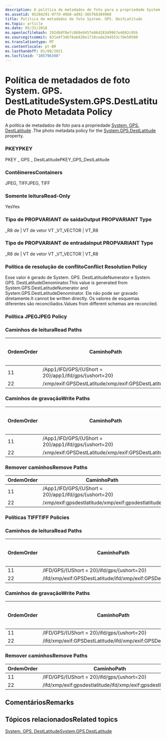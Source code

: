 ```yaml
---
description: A política de metadados de foto para a propriedade System. GPS. DestLatitude.
ms.assetid: 05284291-977d-49b8-ad92-365f68384960
title: Política de metadados de foto System. GPS. DestLatitude
ms.topic: article
ms.date: 05/31/2018
ms.openlocfilehash: 192db0f8efc868e9457e86d283d9967e4692c95b
ms.sourcegitcommit: 831e8f3db78ab820e1710cede244553c70e50500
ms.translationtype: MT
ms.contentlocale: pt-BR
ms.lasthandoff: 01/08/2021
ms.locfileid: "105796398"
---
```

# <a name="systemgpsdestlatitude-photo-metadata-policy"></a><span data-ttu-id="d88f6-103">Política de metadados de foto System. GPS. DestLatitude</span><span class="sxs-lookup"><span data-stu-id="d88f6-103">System.GPS.DestLatitude Photo Metadata Policy</span></span>

<span data-ttu-id="d88f6-104">A política de metadados de foto para a propriedade [System. GPS. DestLatitude](../properties/props-system-gps-destlatitude.md) .</span><span class="sxs-lookup"><span data-stu-id="d88f6-104">The photo metadata policy for the [System.GPS.DestLatitude](../properties/props-system-gps-destlatitude.md) property.</span></span>

### <a name="pkey"></a><span data-ttu-id="d88f6-105">PKEY</span><span class="sxs-lookup"><span data-stu-id="d88f6-105">PKEY</span></span>

<span data-ttu-id="d88f6-106">PKEY \_ GPS \_ DestLatitude</span><span class="sxs-lookup"><span data-stu-id="d88f6-106">PKEY\_GPS\_DestLatitude</span></span>

### <a name="containers"></a><span data-ttu-id="d88f6-107">Contêineres</span><span class="sxs-lookup"><span data-stu-id="d88f6-107">Containers</span></span>

<span data-ttu-id="d88f6-108">JPEG, TIFF</span><span class="sxs-lookup"><span data-stu-id="d88f6-108">JPEG, TIFF</span></span>

### <a name="read-only"></a><span data-ttu-id="d88f6-109">Somente leitura</span><span class="sxs-lookup"><span data-stu-id="d88f6-109">Read-Only</span></span>

<span data-ttu-id="d88f6-110">Yes</span><span class="sxs-lookup"><span data-stu-id="d88f6-110">Yes</span></span>

### <a name="output-propvariant-type"></a><span data-ttu-id="d88f6-111">Tipo de PROPVARIANT de saída</span><span class="sxs-lookup"><span data-stu-id="d88f6-111">Output PROPVARIANT Type</span></span>

<span data-ttu-id="d88f6-112">\_R8 de \| VT de vetor VT \_</span><span class="sxs-lookup"><span data-stu-id="d88f6-112">VT\_VECTOR \| VT\_R8</span></span>

### <a name="input-propvariant-type"></a><span data-ttu-id="d88f6-113">Tipo de PROPVARIANT de entrada</span><span class="sxs-lookup"><span data-stu-id="d88f6-113">Input PROPVARIANT Type</span></span>

<span data-ttu-id="d88f6-114">\_R8 de \| VT de vetor VT \_</span><span class="sxs-lookup"><span data-stu-id="d88f6-114">VT\_VECTOR \| VT\_R8</span></span>

### <a name="conflict-resolution-policy"></a><span data-ttu-id="d88f6-115">Política de resolução de conflito</span><span class="sxs-lookup"><span data-stu-id="d88f6-115">Conflict Resolution Policy</span></span>

<span data-ttu-id="d88f6-116">Esse valor é gerado de System. GPS. DestLatitudeNumerator e System. GPS. DestLatitudeDenominator.</span><span class="sxs-lookup"><span data-stu-id="d88f6-116">This value is generated from System.GPS.DestLatitudeNumerator and System.GPS.DestLatitudeDenominator.</span></span> <span data-ttu-id="d88f6-117">Ele não pode ser gravado diretamente.</span><span class="sxs-lookup"><span data-stu-id="d88f6-117">It cannot be written directly.</span></span> <span data-ttu-id="d88f6-118">Os valores de esquemas diferentes são reconciliados.</span><span class="sxs-lookup"><span data-stu-id="d88f6-118">Values from different schemas are reconciled.</span></span>

### <a name="jpeg-policy"></a><span data-ttu-id="d88f6-119">Política JPEG</span><span class="sxs-lookup"><span data-stu-id="d88f6-119">JPEG Policy</span></span>

### <a name="read-paths"></a><span data-ttu-id="d88f6-120">Caminhos de leitura</span><span class="sxs-lookup"><span data-stu-id="d88f6-120">Read Paths</span></span>



| <span data-ttu-id="d88f6-121">Ordem</span><span class="sxs-lookup"><span data-stu-id="d88f6-121">Order</span></span> | <span data-ttu-id="d88f6-122">Caminho</span><span class="sxs-lookup"><span data-stu-id="d88f6-122">Path</span></span>                      | <span data-ttu-id="d88f6-123">Formato de disco</span><span class="sxs-lookup"><span data-stu-id="d88f6-123">Disk Format</span></span> |
|-------|---------------------------|-------------|
| <span data-ttu-id="d88f6-124">1</span><span class="sxs-lookup"><span data-stu-id="d88f6-124">1</span></span>     | <span data-ttu-id="d88f6-125">/App1/IFD/GPS/{UShort = 20}</span><span class="sxs-lookup"><span data-stu-id="d88f6-125">/app1/ifd/gps/{ushort=20}</span></span> |             |
| <span data-ttu-id="d88f6-126">2</span><span class="sxs-lookup"><span data-stu-id="d88f6-126">2</span></span>     | <span data-ttu-id="d88f6-127">/xmp/exif:GPSDestLatitude</span><span class="sxs-lookup"><span data-stu-id="d88f6-127">/xmp/exif:GPSDestLatitude</span></span> |             |



 

### <a name="write-paths"></a><span data-ttu-id="d88f6-128">Caminhos de gravação</span><span class="sxs-lookup"><span data-stu-id="d88f6-128">Write Paths</span></span>



| <span data-ttu-id="d88f6-129">Ordem</span><span class="sxs-lookup"><span data-stu-id="d88f6-129">Order</span></span> | <span data-ttu-id="d88f6-130">Caminho</span><span class="sxs-lookup"><span data-stu-id="d88f6-130">Path</span></span>                      | <span data-ttu-id="d88f6-131">Formato de disco</span><span class="sxs-lookup"><span data-stu-id="d88f6-131">Disk Format</span></span> |
|-------|---------------------------|-------------|
| <span data-ttu-id="d88f6-132">1</span><span class="sxs-lookup"><span data-stu-id="d88f6-132">1</span></span>     | <span data-ttu-id="d88f6-133">/App1/IFD/GPS/{UShort = 20}</span><span class="sxs-lookup"><span data-stu-id="d88f6-133">/app1/ifd/gps/{ushort=20}</span></span> |             |
| <span data-ttu-id="d88f6-134">2</span><span class="sxs-lookup"><span data-stu-id="d88f6-134">2</span></span>     | <span data-ttu-id="d88f6-135">/xmp/exif:GPSDestLatitude</span><span class="sxs-lookup"><span data-stu-id="d88f6-135">/xmp/exif:GPSDestLatitude</span></span> |             |



 

### <a name="remove-paths"></a><span data-ttu-id="d88f6-136">Remover caminhos</span><span class="sxs-lookup"><span data-stu-id="d88f6-136">Remove Paths</span></span>



| <span data-ttu-id="d88f6-137">Ordem</span><span class="sxs-lookup"><span data-stu-id="d88f6-137">Order</span></span> | <span data-ttu-id="d88f6-138">Caminho</span><span class="sxs-lookup"><span data-stu-id="d88f6-138">Path</span></span>                      |
|-------|---------------------------|
| <span data-ttu-id="d88f6-139">1</span><span class="sxs-lookup"><span data-stu-id="d88f6-139">1</span></span>     | <span data-ttu-id="d88f6-140">/App1/IFD/GPS/{UShort = 20}</span><span class="sxs-lookup"><span data-stu-id="d88f6-140">/app1/ifd/gps/{ushort=20}</span></span> |
| <span data-ttu-id="d88f6-141">2</span><span class="sxs-lookup"><span data-stu-id="d88f6-141">2</span></span>     | <span data-ttu-id="d88f6-142">/xmp/exif:gpsdestlatitude</span><span class="sxs-lookup"><span data-stu-id="d88f6-142">/xmp/exif:gpsdestlatitude</span></span> |



 

### <a name="tiff-policies"></a><span data-ttu-id="d88f6-143">Políticas TIFF</span><span class="sxs-lookup"><span data-stu-id="d88f6-143">TIFF Policies</span></span>

### <a name="read-paths"></a><span data-ttu-id="d88f6-144">Caminhos de leitura</span><span class="sxs-lookup"><span data-stu-id="d88f6-144">Read Paths</span></span>



| <span data-ttu-id="d88f6-145">Ordem</span><span class="sxs-lookup"><span data-stu-id="d88f6-145">Order</span></span> | <span data-ttu-id="d88f6-146">Caminho</span><span class="sxs-lookup"><span data-stu-id="d88f6-146">Path</span></span>                          | <span data-ttu-id="d88f6-147">Formato de disco</span><span class="sxs-lookup"><span data-stu-id="d88f6-147">Disk Format</span></span> |
|-------|-------------------------------|-------------|
| <span data-ttu-id="d88f6-148">1</span><span class="sxs-lookup"><span data-stu-id="d88f6-148">1</span></span>     | <span data-ttu-id="d88f6-149">/IFD/GPS/{UShort = 20}</span><span class="sxs-lookup"><span data-stu-id="d88f6-149">/ifd/gps/{ushort=20}</span></span>          |             |
| <span data-ttu-id="d88f6-150">2</span><span class="sxs-lookup"><span data-stu-id="d88f6-150">2</span></span>     | <span data-ttu-id="d88f6-151">/ifd/xmp/exif:GPSDestLatitude</span><span class="sxs-lookup"><span data-stu-id="d88f6-151">/ifd/xmp/exif:GPSDestLatitude</span></span> |             |



 

### <a name="write-paths"></a><span data-ttu-id="d88f6-152">Caminhos de gravação</span><span class="sxs-lookup"><span data-stu-id="d88f6-152">Write Paths</span></span>



| <span data-ttu-id="d88f6-153">Ordem</span><span class="sxs-lookup"><span data-stu-id="d88f6-153">Order</span></span> | <span data-ttu-id="d88f6-154">Caminho</span><span class="sxs-lookup"><span data-stu-id="d88f6-154">Path</span></span>                          | <span data-ttu-id="d88f6-155">Formato de disco</span><span class="sxs-lookup"><span data-stu-id="d88f6-155">Disk Format</span></span> |
|-------|-------------------------------|-------------|
| <span data-ttu-id="d88f6-156">1</span><span class="sxs-lookup"><span data-stu-id="d88f6-156">1</span></span>     | <span data-ttu-id="d88f6-157">/IFD/GPS/{UShort = 20}</span><span class="sxs-lookup"><span data-stu-id="d88f6-157">/ifd/gps/{ushort=20}</span></span>          |             |
| <span data-ttu-id="d88f6-158">2</span><span class="sxs-lookup"><span data-stu-id="d88f6-158">2</span></span>     | <span data-ttu-id="d88f6-159">/ifd/xmp/exif:GPSDestLatitude</span><span class="sxs-lookup"><span data-stu-id="d88f6-159">/ifd/xmp/exif:GPSDestLatitude</span></span> |             |



 

### <a name="remove-paths"></a><span data-ttu-id="d88f6-160">Remover caminhos</span><span class="sxs-lookup"><span data-stu-id="d88f6-160">Remove Paths</span></span>



| <span data-ttu-id="d88f6-161">Ordem</span><span class="sxs-lookup"><span data-stu-id="d88f6-161">Order</span></span> | <span data-ttu-id="d88f6-162">Caminho</span><span class="sxs-lookup"><span data-stu-id="d88f6-162">Path</span></span>                          |
|-------|-------------------------------|
| <span data-ttu-id="d88f6-163">1</span><span class="sxs-lookup"><span data-stu-id="d88f6-163">1</span></span>     | <span data-ttu-id="d88f6-164">/IFD/GPS/{UShort = 20}</span><span class="sxs-lookup"><span data-stu-id="d88f6-164">/ifd/gps/{ushort=20}</span></span>          |
| <span data-ttu-id="d88f6-165">2</span><span class="sxs-lookup"><span data-stu-id="d88f6-165">2</span></span>     | <span data-ttu-id="d88f6-166">/ifd/xmp/exif:gpsdestlatitude</span><span class="sxs-lookup"><span data-stu-id="d88f6-166">/ifd/xmp/exif:gpsdestlatitude</span></span> |



 

## <a name="remarks"></a><span data-ttu-id="d88f6-167">Comentários</span><span class="sxs-lookup"><span data-stu-id="d88f6-167">Remarks</span></span>

## <a name="related-topics"></a><span data-ttu-id="d88f6-168">Tópicos relacionados</span><span class="sxs-lookup"><span data-stu-id="d88f6-168">Related topics</span></span>

<dl> <dt>

[<span data-ttu-id="d88f6-169">System. GPS. DestLatitude</span><span class="sxs-lookup"><span data-stu-id="d88f6-169">System.GPS.DestLatitude</span></span>](../properties/props-system-gps-destlatitude.md)
</dt> </dl>

 

 
